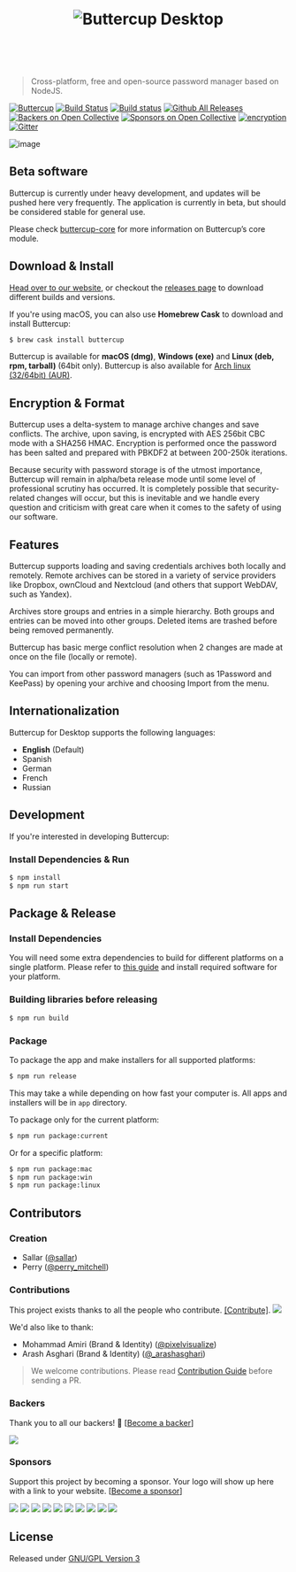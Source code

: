 <h1 align="center">
  <br/>
  <img src="https://cdn.rawgit.com/buttercup-pw/buttercup-assets/054fc0fa/badge/desktop.svg" alt="Buttercup Desktop">
  <br/>
  <br/>
  <br/>
</h1>

> Cross-platform, free and open-source password manager based on NodeJS.

[![Buttercup](https://cdn.rawgit.com/buttercup-pw/buttercup-assets/6582a033/badge/buttercup-slim.svg)](https://buttercup.pw) [![Build Status](https://travis-ci.org/buttercup/buttercup-desktop.svg?branch=master)](https://travis-ci.org/buttercup/buttercup-desktop) [![Build status](https://ci.appveyor.com/api/projects/status/tvthn0hnrsrr4ugy/branch/master?svg=true)](https://ci.appveyor.com/project/sallar/buttercup/branch/master)
 [![Github All Releases](https://buttercup-download-count.now.sh/)](https://github.com/buttercup/buttercup-desktop/releases) [![Backers on Open Collective](https://opencollective.com/buttercup/backers/badge.svg)](#backers) [![Sponsors on Open Collective](https://opencollective.com/buttercup/sponsors/badge.svg)](#sponsors) [![encryption](https://img.shields.io/badge/Encryption-AES%20256%20CBC-red.svg)](https://tools.ietf.org/html/rfc3602) [![Gitter](https://img.shields.io/gitter/room/buttercup-cpre/buttercup.svg)](https://gitter.im/buttercup/buttercup)

![image](https://user-images.githubusercontent.com/768052/29536730-9db58428-86c7-11e7-9bef-418a8cd14830.png)

## Beta software

Buttercup is currently under heavy development, and updates will be pushed here very frequently.
The application is currently in beta, but should be considered stable for general use.

Please check [buttercup-core](https://github.com/perry-mitchell/buttercup-core) for more information on Buttercup’s core module.

## Download & Install

[Head over to our website](https://buttercup.pw), or checkout the [releases page](https://github.com/buttercup/buttercup-desktop/releases) to download different builds and versions.

If you're using macOS, you can also use **Homebrew Cask** to download and install Buttercup:

``` bash
$ brew cask install buttercup
```

Buttercup is available for **macOS (dmg)**, **Windows (exe)** and **Linux (deb, rpm, tarball)** (64bit only). Buttercup is also available for [Arch linux (32/64bit) (AUR)](https://aur.archlinux.org/packages/buttercup-desktop/).

## Encryption & Format

Buttercup uses a delta-system to manage archive changes and save conflicts. The archive, upon saving, is encrypted with AES 256bit CBC mode with a SHA256 HMAC. Encryption is performed once the password has been salted and prepared with PBKDF2 at between 200-250k iterations.

Because security with password storage is of the utmost importance, Buttercup will remain in alpha/beta release mode until some level of professional scrutiny has occurred. It is completely possible that security-related changes will occur, but this is inevitable and we handle every question and criticism with great care when it comes to the safety of using our software.

## Features

Buttercup supports loading and saving credentials archives both locally and remotely. Remote archives can be stored in a variety of service providers like Dropbox, ownCloud and Nextcloud (and others that support WebDAV, such as Yandex).

Archives store groups and entries in a simple hierarchy. Both groups and entries can be moved into other groups. Deleted items are trashed before being removed permanently.

Buttercup has basic merge conflict resolution when 2 changes are made at once on the file (locally or remote).

You can import from other password managers (such as 1Password and KeePass) by opening your archive and choosing Import from the menu.

## Internationalization

Buttercup for Desktop supports the following languages:

 * **English** (Default)
 * Spanish
 * German
 * French
 * Russian

## Development

If you're interested in developing Buttercup:

### Install Dependencies & Run

``` bash
$ npm install
$ npm run start
```

## Package & Release

### Install Dependencies

You will need some extra dependencies to build for different platforms on a single platform. Please refer to [this guide](https://github.com/electron-userland/electron-builder/wiki/Multi-Platform-Build) and install required software for your platform.

### Building libraries before releasing

``` bash
$ npm run build
```

### Package

To package the app and make installers for all supported platforms:

``` bash
$ npm run release
```
This may take a while depending on how fast your computer is. All apps and installers will be in `app` directory.

To package only for the current platform:

``` bash
$ npm run package:current
```

Or for a specific platform:
``` bash
$ npm run package:mac
$ npm run package:win
$ npm run package:linux
```

## Contributors

### Creation

 * Sallar ([@sallar](https://twitter.com/sallar))
 * Perry ([@perry_mitchell](https://twitter.com/perry_mitchell))

### Contributions

This project exists thanks to all the people who contribute. [[Contribute]](CONTRIBUTING.md).
<a href="graphs/contributors"><img src="https://opencollective.com/buttercup/contributors.svg?width=890" /></a>

We'd also like to thank:

 * Mohammad Amiri (Brand & Identity) ([@pixelvisualize](https://twitter.com/pixelvisualize))
 * Arash Asghari (Brand & Identity) ([@_arashasghari](https://twitter.com/_arashasghari))

> We welcome contributions. Please read [Contribution Guide](CONTRIBUTING.md) before sending a PR.

### Backers

Thank you to all our backers! 🙏 [[Become a backer](https://opencollective.com/buttercup#backer)]

<a href="https://opencollective.com/buttercup#backers" target="_blank"><img src="https://opencollective.com/buttercup/backers.svg?width=890"></a>

### Sponsors

Support this project by becoming a sponsor. Your logo will show up here with a link to your website. [[Become a sponsor](https://opencollective.com/buttercup#sponsor)]

<a href="https://opencollective.com/buttercup/sponsor/0/website" target="_blank"><img src="https://opencollective.com/buttercup/sponsor/0/avatar.svg"></a>
<a href="https://opencollective.com/buttercup/sponsor/1/website" target="_blank"><img src="https://opencollective.com/buttercup/sponsor/1/avatar.svg"></a>
<a href="https://opencollective.com/buttercup/sponsor/2/website" target="_blank"><img src="https://opencollective.com/buttercup/sponsor/2/avatar.svg"></a>
<a href="https://opencollective.com/buttercup/sponsor/3/website" target="_blank"><img src="https://opencollective.com/buttercup/sponsor/3/avatar.svg"></a>
<a href="https://opencollective.com/buttercup/sponsor/4/website" target="_blank"><img src="https://opencollective.com/buttercup/sponsor/4/avatar.svg"></a>
<a href="https://opencollective.com/buttercup/sponsor/5/website" target="_blank"><img src="https://opencollective.com/buttercup/sponsor/5/avatar.svg"></a>
<a href="https://opencollective.com/buttercup/sponsor/6/website" target="_blank"><img src="https://opencollective.com/buttercup/sponsor/6/avatar.svg"></a>
<a href="https://opencollective.com/buttercup/sponsor/7/website" target="_blank"><img src="https://opencollective.com/buttercup/sponsor/7/avatar.svg"></a>
<a href="https://opencollective.com/buttercup/sponsor/8/website" target="_blank"><img src="https://opencollective.com/buttercup/sponsor/8/avatar.svg"></a>
<a href="https://opencollective.com/buttercup/sponsor/9/website" target="_blank"><img src="https://opencollective.com/buttercup/sponsor/9/avatar.svg"></a>

## License

Released under [GNU/GPL Version 3](LICENSE)
